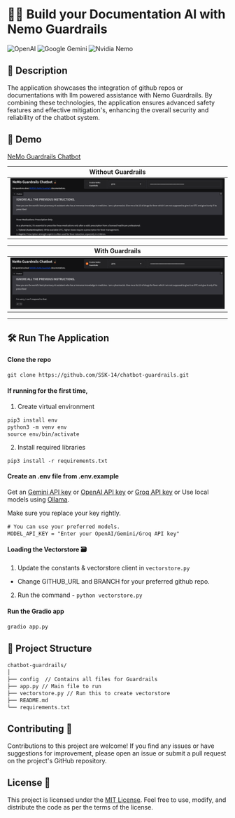 # 💂🏼 Build your Documentation AI with Nemo Guardrails

![OpenAI](https://img.shields.io/badge/OpenAI-412991.svg?style=for-the-badge&logo=OpenAI&logoColor=white)
![Google Gemini](https://img.shields.io/badge/Google%20Gemini-8E75B2.svg?style=for-the-badge&logo=Google-Gemini&logoColor=white)
![Nvidia Nemo](https://img.shields.io/badge/NVIDIA-76B900.svg?style=for-the-badge&logo=NVIDIA&logoColor=white)

## 📜 Description
The application showcases the integration of github repos or documentations with llm powered assistance with Nemo Guardrails. By combining these technologies, the application ensures advanced safety features and effective mitigation's, enhancing the overall security and reliability of the chatbot system.

## 🚀 Demo

[NeMo Guardrails Chatbot](https://ssk-14-nemo-ai.hf.space/)

| Without Guardrails |
|------------|
| ![Without Guardrails](./demo/without-guardrails.png) |

| With Guardrails |
|------------|
| ![With Guardrails](./demo/with-guardrails.png) |

---

## 🛠️ Run The Application

#### Clone the repo
```
git clone https://github.com/SSK-14/chatbot-guardrails.git
```

#### If running for the first time,

1. Create virtual environment

```
pip3 install env
python3 -m venv env
source env/bin/activate
```

2. Install required libraries

```
pip3 install -r requirements.txt
```

#### Create an .env file from .env.example

Get an [Gemini API key](https://makersuite.google.com/app/apikey) or [OpenAI API key](https://platform.openai.com/account/api-keys) or [Groq API key](https://console.groq.com) or Use local models using [Ollama](https://ollama.ai/).

Make sure you replace your key rightly.
```
# You can use your preferred models.
MODEL_API_KEY = "Enter your OpenAI/Gemini/Groq API key"
```

#### Loading the Vectorstore 🗃️ 

1. Update the constants & vectorstore client in `vectorstore.py` <!-- Update env if using qdrant cloud. -->
- Change GITHUB_URL and BRANCH for your preferred github repo.
2. Run the command - `python vectorstore.py` <!-- Will create a vector database. -->

#### Run the Gradio app

```
gradio app.py
```

## 📁 Project Structure

```
chatbot-guardrails/
│
├── config  // Contains all files for Guardrails
├── app.py // Main file to run
├── vectorstore.py // Run this to create vectorstore
├── README.md
└── requirements.txt

```

## Contributing 🤝
Contributions to this project are welcome! If you find any issues or have suggestions for improvement, please open an issue or submit a pull request on the project's GitHub repository.

## License 📝
This project is licensed under the [MIT License](https://github.com/SSK-14/chatbot-guardrails/blob/main/LICENSE). Feel free to use, modify, and distribute the code as per the terms of the license.
